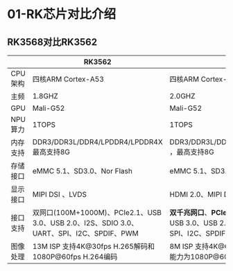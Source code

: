 # 01-RK芯片对比介绍

## RK3568对比RK3562

|          | RK3562                                                       | RK3568                                                       |
| -------- | ------------------------------------------------------------ | ------------------------------------------------------------ |
| CPU 架构 | 四核ARM Cortex-A53                                           | 四核ARM Cortex-A55                                           |
| 主频     | 1.8GHZ                                                       | 2.0GHZ                                                       |
| GPU      | Mali-G52                                                     | Mali-G52                                                     |
| NPU算力  | 1TOPS                                                        | 1TOPS                                                        |
| 内存支持 | DDR3/DDR3L/DDR4/LPDDR4/LPDDR4X最高支持8G                     | DDR3/DDR3L/DDR4/LPDDR3/LPDDR4/LPDDR4X ，最高支持8G           |
| 存储接口 | eMMC 5.1、SD3.0、Nor Flash                                   | eMMC 5.1、SD3.0、Nor Flash、LBA Nand Flash                   |
| 显示接口 | MIPI DSI 、LVDS                                              | HDMI 2.0、MIPI DSI *2、LVDS                                  |
| 接口支持 | 双网口(100M+1000M)、PCIe2.1、USB 3.0、USB 2.0、I2S、SDIO 3.0、UART、SPI、I2C、SPDIF、PWM | **双千兆网口**、**PCIe 3.0**、PCIe 2.1、**SATA 3.0**、USB 3.0、USB 2.0、I2S、SDIO 3.0、UART、SPI、I2C、SPDIF、PWM、CAN |
| 图像处理 | 13M ISP 支持4K@30fps H.265解码和1080P@60fps H.264编码        | 8M ISP 支持4K@60fps H.265/H.264解码，编码能力为1080P@60fps   |

